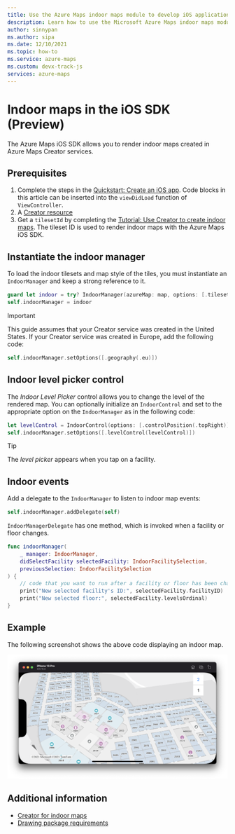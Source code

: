 ```yaml
---
title: Use the Azure Maps indoor maps module to develop iOS applications with Microsoft Creator services
description: Learn how to use the Microsoft Azure Maps indoor maps module for the iOS SDK to render maps by embedding the module's JavaScript libraries.
author: sinnypan
ms.author: sipa
ms.date: 12/10/2021
ms.topic: how-to
ms.service: azure-maps
ms.custom: devx-track-js
services: azure-maps
---
```


# Indoor maps in the iOS SDK (Preview)

The Azure Maps iOS SDK allows you to render indoor maps created in Azure Maps Creator services.

## Prerequisites

1. Complete the steps in the [Quickstart: Create an iOS app]. Code blocks in this article can be inserted into the `viewDidLoad` function of `ViewController`.
1. A [Creator resource]
1. Get a `tilesetId` by completing the [Tutorial: Use Creator to create indoor maps]. The tileset ID is used to render indoor maps with the Azure Maps iOS SDK.

## Instantiate the indoor manager

To load the indoor tilesets and map style of the tiles, you must instantiate an `IndoorManager` and keep a strong reference to it.

```swift
guard let indoor = try? IndoorManager(azureMap: map, options: [.tilesetID({Your-tilesetID})]) else { return }
self.indoorManager = indoor
```

> [!IMPORTANT]
> This guide assumes that your Creator service was created in the United States. If your Creator service was created in Europe, add the following code:
>
> ```swift
> self.indoorManager.setOptions([.geography(.eu)])
> ```

## Indoor level picker control

The *Indoor Level Picker* control allows you to change the level of the rendered map. You can optionally initialize an `IndoorControl` and set to the appropriate option on the `IndoorManager` as in the following code:

```swift
let levelControl = IndoorControl(options: [.controlPosition(.topRight)])
self.indoorManager.setOptions([.levelControl(levelControl)])
```

> [!TIP]
> The *level picker* appears when you tap on a facility.

## Indoor events

Add a delegate to the `IndoorManager` to listen to indoor map events:

```swift
self.indoorManager.addDelegate(self)
```

`IndoorManagerDelegate` has one method, which is invoked when a facility or floor changes.

```swift
func indoorManager(
    _ manager: IndoorManager,
    didSelectFacility selectedFacility: IndoorFacilitySelection,
    previousSelection: IndoorFacilitySelection
) {
    // code that you want to run after a facility or floor has been changed
    print("New selected facility's ID:", selectedFacility.facilityID)
    print("New selected floor:", selectedFacility.levelsOrdinal)
}
```

## Example

The following screenshot shows the above code displaying an indoor map.

![A screenshot that displays an indoor map created using the above sample code.](./media/ios-sdk/indoor-maps/indoor.png)

## Additional information

- [Creator for indoor maps]
- [Drawing package requirements]

[Quickstart: Create an iOS app]: quick-ios-app.md
[Creator resource]: how-to-manage-creator.md
[Tutorial: Use Creator to create indoor maps]: tutorial-creator-indoor-maps.md
[Creator for indoor maps]: creator-indoor-maps.md
[Drawing package requirements]: drawing-requirements.md

